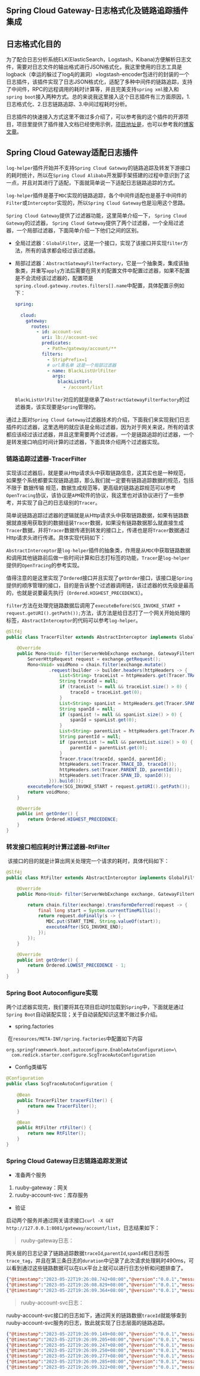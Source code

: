 ## Spring Cloud Gateway-日志格式化及链路追踪插件集成 <!-- {docsify-ignore-all} -->



## 日志格式化目的

​    为了配合日志分析系统ELK(ElasticSearch，Logstash，Kibana)方便解析日志文件，需要对日志文件的输出格式进行JSON格式化，我这里使用的日志工具是logback（幸运的躲过了log4j的漏洞）+logstash-encoder包进行的封装的一个日志插件，该插件实现了日志JSON格式化，适配了多种中间件的链路追踪，支持了中间件，RPC的远程调用的耗时计算等，并且完美支持`spring xml`接入和`spring boot`接入两种方式。总的来说我这里接入这个日志插件有三方面原因，1.日志格式化、2.日志链路追踪、3.中间过程耗时分析。

​    日志插件的快速接入方式这里不做过多介绍了，可以参考我的这个插件的开源项目，项目里提供了插件接入文档已经使用示例，[项目地址是](https://github.com/Redick01/log-helper)，也可以参考我的[博客文章](https://blog.csdn.net/qq_31279701/article/details/123900584?spm=1001.2014.3001.5501)。



## Spring Cloud Gateway适配日志插件

​    `log-helper`插件开始并不支持`Spring Cloud Gateway`的链路追踪及转发下游接口的耗时统计，所以在`Spring Cloud Alibaba`开发脚手架搭建的过程中意识到了这一点，并且对其进行了适配，下面就简单说一下适配日志链路追踪的方式。

​    `log-helper`插件是基于`MDC`实现的链路追踪，各个中间件适配也是基于中间件的`Filter`或`Interceptor`实现的，所以`Spring Cloud Gateway`也是沿用这个思路。

​     `Spring Cloud Gateway`提供了过滤器功能，这里简单介绍一下， `Spring Cloud Gateway`的过滤器， `Spring Cloud Gateway`提供了两个过滤器，一个全局过滤器，一个局部过滤器，下面简单介绍一下他们之间的区别。

- 全局过滤器：`GlobalFilter`，这是一个接口，实现了该接口并实现`filter`方法，所有的请求都会经过该过滤器。

- 局部过滤器：`AbstractGatewayFilterFactory`，它是一个抽象类，集成该抽象类，并重写`apply`方法后需要在网关的配置文件中配置过滤器，如果不配置是不会流经该过滤器的，配置项是`spring.cloud.gateway.routes.filters[].name`中配置，具体配置示例如下：

  ```yaml
  spring:
    
    cloud:
      gateway:
        routes:
          - id: account-svc
            uri: lb://account-svc
            predicates:
              - Path=/gateway/account/**
            filters:
              - StripPrefix=1
              # url黑名单 这是一个局部过滤器
              - name: BlackListUrlFilter
                args: 
                  blackListUrl:
                    - /account/list
  
  ```

  `BlackListUrlFilter`对应的就是继承了`AbstractGatewayFilterFactory`的过滤器类，该实现要是`Spring`管理的。

​    通过上面对`Spring Cloud Gateway`过滤器技术的介绍，下面我们来实现我们日志插件的过滤器，这里选用的就应该是全局过滤器，因为对于网关来说，所有的请求都应该经过该过滤器，并且这里需要两个过滤器，一个是链路追踪的过滤器，一个是转发接口响应时间计算的过滤器，下面具体介绍两个过滤器实现。



### 链路追踪过滤器-TracerFilter

​    实现该过滤器后，就是要从Http请求头中获取链路信息，这其实也是一种规范，如果整个系统都要实现链路追踪，那么我们就一定要有链路追踪数据的规范，包括不限于 数据传输 规范，数据生成规范等，更高级的链路追踪规范可以参考`OpenTracing`协议，该协议是`APM`软件的协议，我这里也对该协议进行了一些参考，并实现了自己的日志级别的`Tracer`。

​    简单说链路追踪过滤器的逻辑就是从Http请求头中获取链路数据，如果有链路数据就直接用获取到的数据组装`Tracer`数据，如果没有链路数据那么就直接生成`Tracer`数据，并将`Tracer`数据传递到转发的接口上，传递也是将`Tracer`数据通过Http请求头进行传递。具体实现代码如下：

​    `AbstractInterceptor`是`log-helper`插件的抽象类，作用是从`MDC`中获取链路数据和调用其他链路前后做一些时间计算和日志打标签的功能，`Tracer`是`log-helper`提供的`OpenTracing`的参考实现。

​    值得注意的是这里实现了`Ordered`接口并且实现了`getOrder`接口，该接口是`Spring`提供的顺序管理的接口，目的是告诉整个过滤器调用链，该过滤器的优先级是最高的，也就是说要最先执行（`Ordered.HIGHEST_PRECEDENCE`）。

​    `filter`方法在处理完链路数据后调用了`executeBefore(SCG_INVOKE_START + request.getURI().getPath());`方法，该方法是给日志打了一个网关开始处理的标签，`AbstractInterceptor`的代码可以参考`log-helper`。

```java
@Slf4j
public class TracerFilter extends AbstractInterceptor implements GlobalFilter, Ordered {

    @Override
    public Mono<Void> filter(ServerWebExchange exchange, GatewayFilterChain chain) {
        ServerHttpRequest request = exchange.getRequest();
        Mono<Void> voidMono = chain.filter(exchange.mutate()
                .request(builder -> builder.headers(httpHeaders -> {
                    List<String> traceList = httpHeaders.get(Tracer.TRACE_ID);
                    String traceId = null;
                    if (traceList != null && traceList.size() > 0) {
                        traceId = traceList.get(0);
                    }
                    List<String> spanList = httpHeaders.get(Tracer.SPAN_ID);
                    String spanId = null;
                    if (spanList != null && spanList.size() > 0) {
                        spanId = spanList.get(0);
                    }
                    List<String> parentList = httpHeaders.get(Tracer.PARENT_ID);
                    String parentId = null;
                    if (parentList != null && parentList.size() > 0) {
                        parentId = parentList.get(0);
                    }
                    Tracer.trace(traceId, spanId, parentId);
                    httpHeaders.set(Tracer.TRACE_ID, traceId());
                    httpHeaders.set(Tracer.PARENT_ID, parentId());
                    httpHeaders.set(Tracer.SPAN_ID, spanId());
                })).build());
        executeBefore(SCG_INVOKE_START + request.getURI().getPath());
        return voidMono;
    }

    @Override
    public int getOrder() {
        return Ordered.HIGHEST_PRECEDENCE;
    }
}
```



### 转发接口相应耗时计算过滤器-RtFilter

​    该接口的目的就是计算出网关处理完一个请求的耗时，具体代码如下：

```java
@Slf4j
public class RtFilter extends AbstractInterceptor implements GlobalFilter, Ordered {

    @Override
    public Mono<Void> filter(ServerWebExchange exchange, GatewayFilterChain chain) {

        return chain.filter(exchange).transformDeferred(request -> {
            final long start = System.currentTimeMillis();
            return request.doFinally(s -> {
               MDC.put(START_TIME, String.valueOf(start));
               executeAfter(SCG_INVOKE_END);
            });
        });
    }

    @Override
    public int getOrder() {
        return Ordered.LOWEST_PRECEDENCE - 1;
    }
}
```



### Spring Boot Autoconfigure实现

​    两个过滤器实现完，我们要将其在项目启动时加载到`Spring`中，下面就是通过`Spring Boot`自动装配实现；关于自动装配知识这里不做过多介绍。

- spring.factories

​    在`resources/META-INF/spring.factories`中配置如下内容

```properties
org.springframework.boot.autoconfigure.EnableAutoConfiguration=\
  com.redick.starter.configure.ScgTraceAutoConfiguration
```

- Config类编写

```java
@Configuration
public class ScgTraceAutoConfiguration {
  
    @Bean
    public TracerFilter tracerFilter() {
        return new TracerFilter();
    }

    @Bean
    public RtFilter rtFilter() {
        return new RtFilter();
    }
}

```

### Spring Cloud Gateway日志链路追踪发测试

- 准备两个服务

1. ruuby-gateway：网关
2. ruuby-account-svc：库存服务

- 验证

​    启动两个服务并通过网关请求接口`curl -X GET http://127.0.0.1:8081/gateway/account/list`，日志结果如下：

> ruuby-gateway日志：

​    网关层的日志记录了链路追踪数据`traceId`,`parentId`,`spanId`和日志标签`trace_tag`，并且在第三条日志的`duration`中记录了此次请求处理耗时490ms，可以看到通过这些链路数据可以在`ELK`平台上就可以进行日志分析和问题排查了。

```json
{"@timestamp":"2023-05-22T19:26:08.742+08:00","@version":"0.0.1","message":"scg_invoke_start/gateway/account/list","logger_name":"com.redick.support.AbstractInterceptor","thread_name":"reactor-http-nio-2","level":"INFO","level_value":20000,"traceId":"44a806f6-ea41-4e3b-85a5-477052d77474","spanId":"1","parentId":"0","trace_tag":"scg_invoke_start/gateway/account/list"}
{"@timestamp":"2023-05-22T19:26:08.829+08:00","@version":"0.0.1","message":"LoadBalancerCacheManager not available, returning delegate without caching.","logger_name":"org.springframework.cloud.loadbalancer.core.ServiceInstanceListSupplierBuilder","thread_name":"reactor-http-nio-2","level":"WARN","level_value":30000,"traceId":"44a806f6-ea41-4e3b-85a5-477052d77474","spanId":"1","parentId":"0"}
{"@timestamp":"2023-05-22T19:26:09.364+08:00","@version":"0.0.1","message":"scg_invoke_end","logger_name":"com.redick.support.AbstractInterceptor","thread_name":"reactor-http-nio-4","level":"INFO","level_value":20000,"traceId":"44a806f6-ea41-4e3b-85a5-477052d77474","spanId":"1","parentId":"0","trace_tag":"scg_invoke_end","duration":490}
```

> ruuby-account-svc日志：

​    ruuby-account-svc接口的日志如下，通过网关的链路数据`traceId`就能够查到ruuby-account-svc服务的日志，致此就实现了日志层面的链路追踪。

```json
{"@timestamp":"2023-05-22T19:26:09.149+08:00","@version":"0.0.1","message":"开始处理","logger_name":"io.redick.cloud.account.controller.AccountController","thread_name":"http-nio-8088-exec-1","level":"INFO","level_value":20000,"traceId":"44a806f6-ea41-4e3b-85a5-477052d77474","spanId":"2","request_type":"account#list","parentId":"1","log_pos":"开始处理","data":[]}
{"@timestamp":"2023-05-22T19:26:09.205+08:00","@version":"0.0.1","message":"slave2数据库","logger_name":"io.redick.cloud.datasource.context.DBContextHolder","thread_name":"http-nio-8088-exec-1","level":"INFO","level_value":20000,"traceId":"44a806f6-ea41-4e3b-85a5-477052d77474","spanId":"2","request_type":"account#list","parentId":"1","log_pos":"过程"}
{"@timestamp":"2023-05-22T19:26:09.247+08:00","@version":"0.0.1","message":"开始执行sql","logger_name":"com.redick.support.mysql.Mysql5StatementInterceptor","thread_name":"http-nio-8088-exec-1","level":"INFO","level_value":20000,"traceId":"44a806f6-ea41-4e3b-85a5-477052d77474","spanId":"2","request_type":"account#list","parentId":"1","trace_tag":"sql_exec_before"}
{"@timestamp":"2023-05-22T19:26:09.250+08:00","@version":"0.0.1","message":"结束执行sql","logger_name":"com.redick.support.mysql.Mysql5StatementInterceptor","thread_name":"http-nio-8088-exec-1","level":"INFO","level_value":20000,"traceId":"44a806f6-ea41-4e3b-85a5-477052d77474","spanId":"2","request_type":"account#list","parentId":"1","trace_tag":"sql_exec_after","duration":3}
{"@timestamp":"2023-05-22T19:26:09.277+08:00","@version":"0.0.1","message":"开始执行sql","logger_name":"com.redick.support.mysql.Mysql5StatementInterceptor","thread_name":"http-nio-8088-exec-1","level":"INFO","level_value":20000,"traceId":"44a806f6-ea41-4e3b-85a5-477052d77474","spanId":"2","request_type":"account#list","parentId":"1","trace_tag":"sql_exec_before"}
{"@timestamp":"2023-05-22T19:26:09.285+08:00","@version":"0.0.1","message":"结束执行sql","logger_name":"com.redick.support.mysql.Mysql5StatementInterceptor","thread_name":"http-nio-8088-exec-1","level":"INFO","level_value":20000,"traceId":"44a806f6-ea41-4e3b-85a5-477052d77474","spanId":"2","request_type":"account#list","parentId":"1","trace_tag":"sql_exec_after","duration":8}
{"@timestamp":"2023-05-22T19:26:09.322+08:00","@version":"0.0.1","message":"处理完毕","logger_name":"io.redick.cloud.account.controller.AccountController","thread_name":"http-nio-8088-exec-1","level":"INFO","level_value":20000,"traceId":"44a806f6-ea41-4e3b-85a5-477052d77474","spanId":"2","request_type":"account#list","parentId":"1","log_pos":"处理完毕","data":{"msg":null,"serialVersionUID":1,"SUCCESS":200,"code":200,"data":[{"pageIndex":0,"pageSize":10,"orderByColumn":"","asc":"asc","productId":"123","totalCount":200,"productName":"华为P100","beginTime":null,"endTime":null,"productDesc":"华为手机牛逼"},{"pageIndex":0,"pageSize":10,"orderByColumn":"","asc":"asc","productId":"200","totalCount":100,"productName":"华为Mate100","beginTime":null,"endTime":null,"productDesc":"华为手机真牛逼"}],"FAIL":500},"duration":172,"trace_tag":"endpoint_done","result":"成功"}
```

